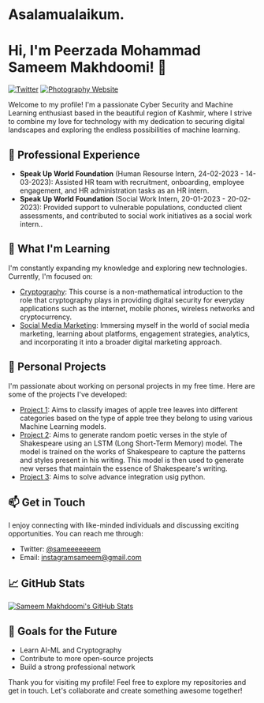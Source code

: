 # Asalamualaikum.
# Hi, I'm Peerzada Mohammad Sameem Makhdoomi! 👋

[![Twitter](https://img.shields.io/badge/Twitter-Follow-blue?style=flat&logo=twitter)]((https://twitter.com/sameeeeeeem))
[![Photography Website](https://img.shields.io/badge/Portfolio-Website-red?style=flat&logo=web)](https://ft10101.000webhostapp.com/)

Welcome to my profile! I'm a passionate Cyber Security and Machine Learning enthusiast based in the beautiful region of Kashmir, where I strive to combine my love for technology with my dedication to securing digital landscapes and exploring the endless possibilities of machine learning. <br>

## 💼 Professional Experience
- **Speak Up World Foundation** (Human Resourse Intern, 24-02-2023 - 14-03-2023): Assisted HR team with recruitment, onboarding, employee engagement, and HR administration tasks as an HR intern.
- **Speak Up World Foundation** (Social Work Intern, 20-01-2023 - 20-02-2023): Provided support to vulnerable populations, conducted client assessments, and contributed to social work initiatives as a social work intern..

## 🌱 What I'm Learning
I'm constantly expanding my knowledge and exploring new technologies. Currently, I'm focused on:
- [Cryptography](https://www.coursera.org/learn/introduction-to-applied-cryptography/home/week/3): This course is a non-mathematical introduction to the role that cryptography plays in providing digital security for everyday applications such as the internet, mobile phones, wireless networks and cryptocurrency.
- [Social Media Marketing](https://www.coursera.org/learn/social-media-marketing-introduction/home/week/1): Immersing myself in the world of social media marketing, learning about platforms, engagement strategies, analytics, and incorporating it into a broader digital marketing approach.

## 🚀 Personal Projects
I'm passionate about working on personal projects in my free time. Here are some of the projects I've developed:

- [Project 1](https://github.com/ft10101/Projects/blob/main/Plant_Disease_Detection_using_keras_(Apples).ipynb): Aims to classify images of apple tree leaves into different categories based on the type of apple tree they belong to using various Machine Learning models.
- [Project 2](https://github.com/ft10101/Projects/blob/main/LSTM_model_(shakespare).ipynb): Aims to generate random poetic verses in the style of Shakespeare using an LSTM (Long Short-Term Memory) model. The model is trained on the works of Shakespeare to capture the patterns and styles present in his writing. This model is then used to generate new verses that maintain the essence of Shakespeare's writing. 
- [Project 3](https://github.com/ft10101/Projects/blob/main/Advance_Math_in_Python.ipynb): Aims to solve advance integration usig python. 


## 📫 Get in Touch
I enjoy connecting with like-minded individuals and discussing exciting opportunities. You can reach me through:

- Twitter: [@sameeeeeeem](https://twitter.com/sameeeeeeem)
- Email: instagramsameem@gmail.com

## 📈 GitHub Stats
[![Sameem Makhdoomi's GitHub Stats](https://github-readme-stats.vercel.app/api?username=ft10101&count_private=true&show_icons=true&theme=dark)](https://github.com/ft10101)

## 🎯 Goals for the Future
- Learn AI-ML and Cryptography
- Contribute to more open-source projects
- Build a strong professional network


Thank you for visiting my profile! 
Feel free to explore my repositories and get in touch. 
Let's collaborate and create something awesome together!
